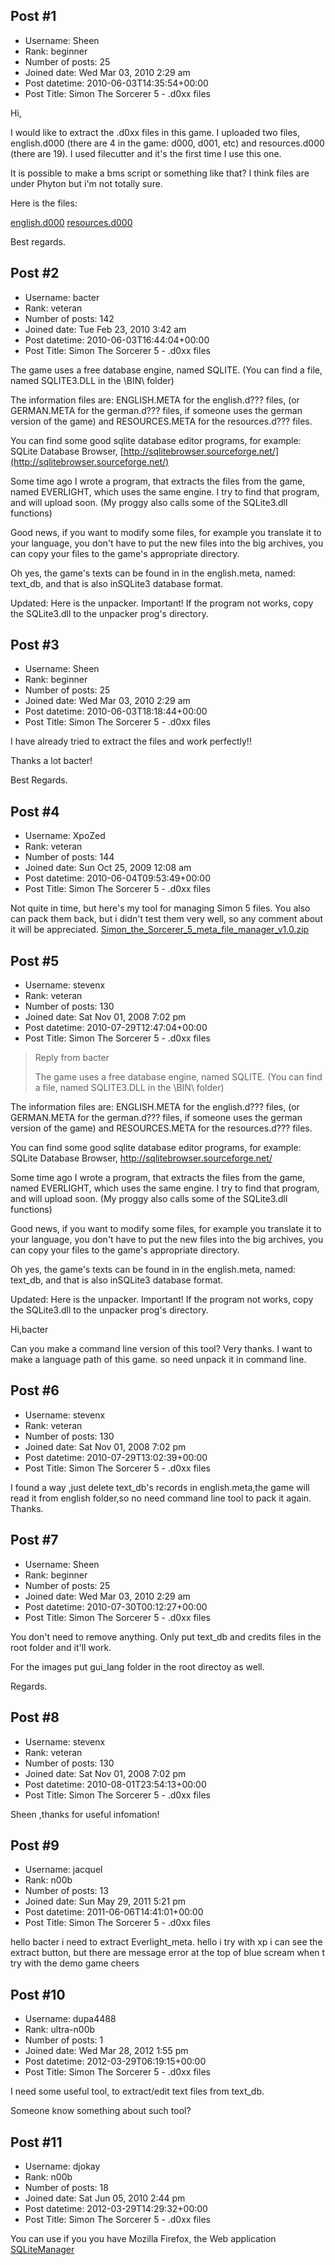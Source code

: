 ## Post #1
- Username: Sheen
- Rank: beginner
- Number of posts: 25
- Joined date: Wed Mar 03, 2010 2:29 am
- Post datetime: 2010-06-03T14:35:54+00:00
- Post Title: Simon The Sorcerer 5 - .d0xx files

Hi,

I would like to extract the .d0xx files in this game. I uploaded two files, english.d000 (there are 4 in the game: d000, d001, etc) and resources.d000 (there are 19). I used filecutter and it's the first time I use this one. 

It is possible to make a bms script or something like that? I think files are under Phyton but i'm not totally sure.

Here is the files:

[english.d000](http://www.megaupload.com/?d=33B0918C)
[resources.d000](http://www.megaupload.com/?d=GK58A3PT)

Best regards.
## Post #2
- Username: bacter
- Rank: veteran
- Number of posts: 142
- Joined date: Tue Feb 23, 2010 3:42 am
- Post datetime: 2010-06-03T16:44:04+00:00
- Post Title: Simon The Sorcerer 5 - .d0xx files

The game uses a free database engine, named SQLITE.
(You can find a file, named SQLITE3.DLL in the <Simon5installDir>\BIN\ folder)

The information files are:
ENGLISH.META for the english.d??? files,
(or GERMAN.META for the german.d??? files, if someone uses the german version of the game)
and RESOURCES.META for the resources.d??? files.

You can find some good sqlite database editor programs, for example:
SQLite Database Browser, [http://sqlitebrowser.sourceforge.net/](http://sqlitebrowser.sourceforge.net/)

Some time ago I wrote a program, that extracts the files from the game, named EVERLIGHT, which uses the same engine.
I try to find that program, and will upload soon. (My proggy also calls some of the SQLite3.dll functions)

Good news, if you want to modify some files, for example you translate it to your language,
you don't have to put the new files into the big archives, you can copy your files to the game's
appropriate directory.

Oh yes, the game's texts can be found in in the english.meta, named: text_db, and that is also inSQLite3
database format.

Updated: Here is the unpacker.
Important! If the program not works, copy the SQLite3.dll to the unpacker prog's directory.
## Post #3
- Username: Sheen
- Rank: beginner
- Number of posts: 25
- Joined date: Wed Mar 03, 2010 2:29 am
- Post datetime: 2010-06-03T18:18:44+00:00
- Post Title: Simon The Sorcerer 5 - .d0xx files

I have already tried to extract the files and work perfectly!!   

Thanks a lot bacter!

Best Regards.
## Post #4
- Username: XpoZed
- Rank: veteran
- Number of posts: 144
- Joined date: Sun Oct 25, 2009 12:08 am
- Post datetime: 2010-06-04T09:53:49+00:00
- Post Title: Simon The Sorcerer 5 - .d0xx files

Not quite in time, but here's my tool for managing Simon 5 files.
You also can pack them back, but i didn't test them very well, so any comment about it will be appreciated. 
[Simon_the_Sorcerer_5_meta_file_manager_v1.0.zip](https://xentaxbackup.github.io/file/3107_Simon_the_Sorcerer_5_meta_file_manager_v1.0.zip)
## Post #5
- Username: stevenx
- Rank: veteran
- Number of posts: 130
- Joined date: Sat Nov 01, 2008 7:02 pm
- Post datetime: 2010-07-29T12:47:04+00:00
- Post Title: Simon The Sorcerer 5 - .d0xx files

> Reply from bacter
>
> The game uses a free database engine, named SQLITE.
(You can find a file, named SQLITE3.DLL in the <Simon5installDir>\BIN\ folder)

The information files are:
ENGLISH.META for the english.d??? files,
(or GERMAN.META for the german.d??? files, if someone uses the german version of the game)
and RESOURCES.META for the resources.d??? files.

You can find some good sqlite database editor programs, for example:
SQLite Database Browser, http://sqlitebrowser.sourceforge.net/

Some time ago I wrote a program, that extracts the files from the game, named EVERLIGHT, which uses the same engine.
I try to find that program, and will upload soon. (My proggy also calls some of the SQLite3.dll functions)

Good news, if you want to modify some files, for example you translate it to your language,
you don't have to put the new files into the big archives, you can copy your files to the game's
appropriate directory.

Oh yes, the game's texts can be found in in the english.meta, named: text_db, and that is also inSQLite3
database format.

Updated: Here is the unpacker.
Important! If the program not works, copy the SQLite3.dll to the unpacker prog's directory.

Hi,bacter

Can you make a command line version of this tool? Very thanks.
I want to make a language path of this game. 
so need unpack it in  command line.
## Post #6
- Username: stevenx
- Rank: veteran
- Number of posts: 130
- Joined date: Sat Nov 01, 2008 7:02 pm
- Post datetime: 2010-07-29T13:02:39+00:00
- Post Title: Simon The Sorcerer 5 - .d0xx files

I found a way ,just delete text_db's records in english.meta,the game will read it from english folder,so no need command line tool to pack it again. Thanks.
## Post #7
- Username: Sheen
- Rank: beginner
- Number of posts: 25
- Joined date: Wed Mar 03, 2010 2:29 am
- Post datetime: 2010-07-30T00:12:27+00:00
- Post Title: Simon The Sorcerer 5 - .d0xx files

You don't need to remove anything. Only put text_db and credits files in the root folder and it'll work.

For the images put gui_lang folder in the root directoy as well.

Regards.
## Post #8
- Username: stevenx
- Rank: veteran
- Number of posts: 130
- Joined date: Sat Nov 01, 2008 7:02 pm
- Post datetime: 2010-08-01T23:54:13+00:00
- Post Title: Simon The Sorcerer 5 - .d0xx files

Sheen ,thanks for useful infomation!
## Post #9
- Username: jacquel
- Rank: n00b
- Number of posts: 13
- Joined date: Sun May 29, 2011 5:21 pm
- Post datetime: 2011-06-06T14:41:01+00:00
- Post Title: Simon The Sorcerer 5 - .d0xx files

hello bacter
i need to extract Everlight_meta.
hello
i try with xp
i can see the extract button, but there are message error at the top of blue scream when t try with the demo game
cheers
## Post #10
- Username: dupa4488
- Rank: ultra-n00b
- Number of posts: 1
- Joined date: Wed Mar 28, 2012 1:55 pm
- Post datetime: 2012-03-29T06:19:15+00:00
- Post Title: Simon The Sorcerer 5 - .d0xx files

I need some useful tool, to extract/edit text files from text_db.

Someone know something about such tool?
## Post #11
- Username: djokay
- Rank: n00b
- Number of posts: 18
- Joined date: Sat Jun 05, 2010 2:44 pm
- Post datetime: 2012-03-29T14:29:32+00:00
- Post Title: Simon The Sorcerer 5 - .d0xx files

You can use if you you have Mozilla Firefox, the Web application [SQLiteManager](http://www.sqlitemanager.org/en/)
